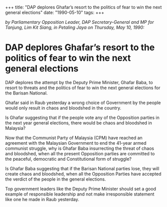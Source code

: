 +++ 
title: "DAP deplores Ghafar’s resort to the politics of fear to win the next general elections"
date: "1990-05-10"
tags:
+++

_by Parliamentary Opposition Leader, DAP Secretary-General and MP for Tanjung, Lim Kit Siang, in Petaling Jaya on Thursday, May 10, 1990:_

# DAP deplores Ghafar’s resort to the politics of fear to win the next general elections

DAP deplores the attempt by the Deputy Prime Minister, Ghafar Baba, to resort to threats and the politics of fear to win the next general elections for the Barisan National.</u>

Ghafar said in Raub yesterday a wrong choice of Government by the people would only result in chaos and bloodshed in the country.

Is Ghafar suggesting that if the people vote any of the Opposition parties in the next year general elections, there would be chaos and bloodshed in Malaysia?

Now that the Communist Party of Malaysia (CPM) have reached an agreement with the Malaysian Government to end the 41-year armed communist struggle, why is Ghafar Baba insurrecting the threat of chaos and bloodshed, when all the present Opposition parties are committed to the peaceful, democratic and Constitutional form of struggle?

Is Ghafar Baba suggesting that if the Barisan National parties lose, they will create chaos and bloodshed, when all the Opposition Parties have accepted the verdict of the people in the general elections.

Top government leaders like the Deputy Prime Minister should set a good example of responsible leadership and not make irresponsible statement like one he made in Raub yesterday.
 
